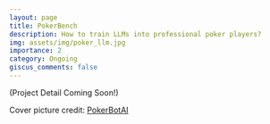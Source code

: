 ```yaml
---
layout: page
title: PokerBench
description: How to train LLMs into professional poker players?
img: assets/img/poker_llm.jpg
importance: 2
category: Ongoing
giscus_comments: false
---
```


(Project Detail Coming Soon!)

Cover picture credit: [PokerBotAI](https://pokerbotai.com/our-news/mtt-poker-bot-ai-the-next-gen-poker-bot-enters-the-fray/)
